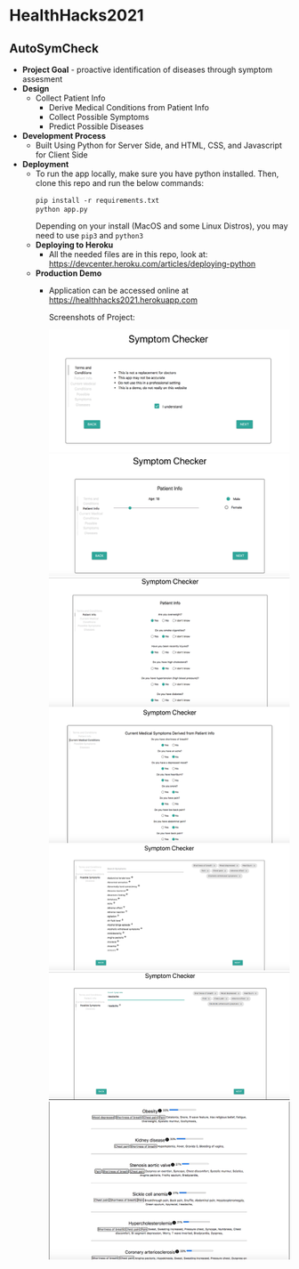 # HealthHacks2021

## AutoSymCheck

- **Project Goal** - proactive identification of diseases through symptom assesment
- **Design**
  - Collect Patient Info
    - Derive Medical Conditions from Patient Info
    - Collect Possible Symptoms
    - Predict Possible Diseases
- **Development Process**
  - Built Using Python for Server Side, and HTML, CSS, and Javascript for Client Side
- **Deployment**
  - To run the app locally, make sure you have python installed. Then, clone this repo and run the below commands:
    ```
    pip install -r requirements.txt
    python app.py
    ```
    Depending on your install (MacOS and some Linux Distros), you may need to use `pip3` and `python3`
  - **Deploying to Heroku**
    - All the needed files are in this repo, look at: https://devcenter.heroku.com/articles/deploying-python
  - **Production Demo**
    - Application can be accessed online at https://healthhacks2021.herokuapp.com

      Screenshots of Project:

      ![ScreenShot1](/static/images/Symptom_Checker_Terms_and_Conditions.png)
      ![ScreenShot2](/static/images/Symptoms_Checker_Age_Gender_Info.png)
      ![ScreenShot3](/static/images/Symptom_Checker_Patient_Info.png)
      ![ScreenShot4](/static/images/Symptom_Checker_Current_Medical_Conditions.png)
      ![ScreenShot5](/static/images/Symptom_Checker_Possible_Symptoms.png)
      ![ScreenShot6](/static/images/Symptom_Checker_Searchbar_Usage.png)
      ![ScreenShot7](/static/images/Symptom_Checker_Disease_Report.png)








